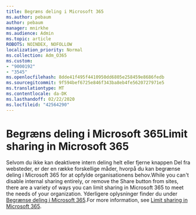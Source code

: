 ```yaml
---
title: Begræns deling i Microsoft 365
ms.author: pebaum
author: pebaum
manager: mnirkhe
ms.audience: Admin
ms.topic: article
ROBOTS: NOINDEX, NOFOLLOW
localization_priority: Normal
ms.collection: Adm_O365
ms.custom:
- "9000192"
- "3545"
ms.openlocfilehash: 8dde41f495f4410950dd6805e258459e8686fedb
ms.sourcegitcommit: 9f594bef6725e846f343ba8eb4fe5620727971e5
ms.translationtype: MT
ms.contentlocale: da-DK
ms.lasthandoff: 02/22/2020
ms.locfileid: "42564290"
---
```

# <a name="limit-sharing-in-microsoft-365"></a><span data-ttu-id="c1408-102">Begræns deling i Microsoft 365</span><span class="sxs-lookup"><span data-stu-id="c1408-102">Limit sharing in Microsoft 365</span></span>

<span data-ttu-id="c1408-103">Selvom du ikke kan deaktivere intern deling helt eller fjerne knappen Del fra websteder, er der en række forskellige måder, hvorpå du kan begrænse deling i Microsoft 365 for at opfylde organisationens behov.</span><span class="sxs-lookup"><span data-stu-id="c1408-103">While you can't disable internal sharing entirely, or remove the Share button from sites, there are a variety of ways you can limit sharing in Microsoft 365 to meet the needs of your organization.</span></span> <span data-ttu-id="c1408-104">Yderligere oplysninger finder du under [Begrænse deling i Microsoft 365](https://docs.microsoft.com/Office365/Enterprise/microsoft-365-limit-sharing).</span><span class="sxs-lookup"><span data-stu-id="c1408-104">For more information, see [Limit sharing in Microsoft 365](https://docs.microsoft.com/Office365/Enterprise/microsoft-365-limit-sharing).</span></span>
